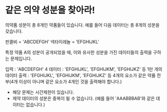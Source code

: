 # 같은 의약 성분을 찾아라!
의약품 성분이 총 8개인 약품들이 있습니다. 예를 들어 다음 데이터는 총 8개의 성분을 갖습니다.

판콜비 = 'ABCDEFGH'
넥타이레놀 = 'EFGHIJKL'

특정 약품 A의 성분이 공개되었을 때, 이와 유사한 성분을 가진 데이터들의 출력을 구하는 문제입니다.

입력 : 'ABCDEFGH' 4
데이터 : 'EFGHIJKL', 'EFGHIJKM', 'EFGHIJKZ' 등 1만 개의 데이터
출력 : 'EFGHIJKL', 'EFGHIJKM', 'EFGHIJKZ' 등 4개의 요소가 같은 약품 전부(4개 이상이 아니며 같은 요소가 4개인 것을 출력해야 합니다.)

* 해당 문제는 시간제한이 있습니다.
* 제약 데이터의 성분은 중복이 될 수 없습니다.
(예를 들어 'AAABBBAB'와 같은 데이터는 없습니다.)